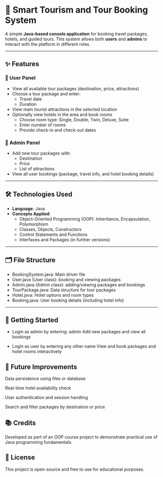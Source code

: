 # 🧳 Smart Tourism and Tour Booking System
A simple **Java-based console application** for booking travel packages, hotels, and guided tours. This system allows both **users** and **admins** to interact with the platform in different roles.

---

## ✨ Features

### 👤 User Panel
- View all available tour packages (destination, price, attractions)
- Choose a tour package and enter:
  - Travel date
  - Duration
- View main tourist attractions in the selected location
- Optionally view hotels in the area and book rooms
  - Choose room type: Single, Double, Twin, Deluxe, Suite
  - Enter number of rooms
  - Provide check-in and check-out dates

### 🔐 Admin Panel
- Add new tour packages with:
  - Destination
  - Price
  - List of attractions
- View all user bookings (package, travel info, and hotel booking details)

---

## 🛠️ Technologies Used
- **Language**: Java
- **Concepts Applied**:
  - Object-Oriented Programming (OOP): Inheritance, Encapsulation, Polymorphism
  - Classes, Objects, Constructors
  - Control Statements and Functions
  - Interfaces and Packages (in further versions)

---

## 🗂️ File Structure

- BookingSystem.java: Main driver file
- User.java (User class): booking and viewing packages
- Admin.java (Admin class): adding/viewing packages and bookings
- TourPackage.java: Data structure for tour packages
- Hotel.java: Hotel options and room types
- Booking.java: User booking details (including hotel info)

---

## 🚀 Getting Started

- Login as admin by entering: admin
Add new packages and view all bookings

- Login as user by entering any other name 
View and book packages and hotel rooms interactively

## 📌 Future Improvements
Data persistence using files or database

Real-time hotel availability check

User authentication and session handling

Search and filter packages by destination or price

## 📚 Credits
Developed as part of an OOP course project to demonstrate practical use of Java programming fundamentals.

## 📄 License
This project is open-source and free to use for educational purposes.
